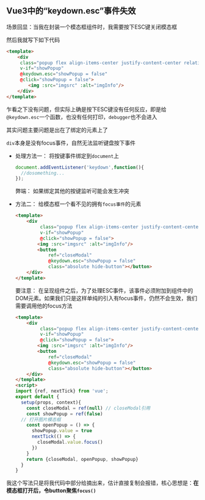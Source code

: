 ## Vue3中的“keydown.esc”事件失效

场景回显：当我在封装一个模态框组件时，我需要按下ESC键关闭模态框

然后我就写下如下代码

```html
<template>
	<div
     class="popup flex align-items-center justify-content-center relative"
     v-if="showPopup"
     @keydown.esc="showPopup = false"
     @click="showPopup = false">
        <img :src="imgsrc" :alt="imgInfo"/>
    </div>
</template>
```

乍看之下没有问题，但实际上确是按下ESC键没有任何反应，即是给`@keydown.esc`一个函数，也没有任何打印，`debugger`也不会进入

其实问题主要问题是出在了绑定的元素上了

`div`本身是没有focus事件，自然无法监听键盘按下事件

* 处理方法一： 将按键事件绑定到`document`上

  ```js
  document.addEventListener('keydown',function(){
  	//dosomething...
  });
  ```

  弊端： 如果绑定其他的按键监听可能会发生冲突

* 方法二： 给模态框一个看不见的拥有`focus事件`的元素

  ```html
  <template>
      <div
           class="popup flex align-items-center justify-content-center relative"
           v-if="showPopup"
           @click="showPopup = false">
          <img :src="imgsrc" :alt="imgInfo"/>
          <button
              ref="closeModal"
              @keydown.esc="showPopup = false"
              class="absolute hide-button"></button>
      </div>
  </template>
  ```

  要注意： 在呈现组件之后，为了处理ESC事件，该事件必须附加到组件中的DOM元素。如果我们只是这样单纯的引入有focus事件，仍然不会生效，我们需要调用他的focus方法

  ```html
  <template>
      <div
           class="popup flex align-items-center justify-content-center relative"
           v-if="showPopup"
           @click="showPopup = false">
          <img :src="imgsrc" :alt="imgInfo"/>
          <button
              ref="closeModal"
              @keydown.esc="showPopup = false"
              class="absolute hide-button"></button>
      </div>
  </template>
  <script>
  import {ref, nextTick} from 'vue';
  export default {
    setup(props, context){
      const closeModal = ref(null) // closeModal引用
      const showPopup = ref(false)
   	// 打开图片模态框
      const openPopup = () => {
        showPopup.value = true
        nextTick(() => {
          closeModal.value.focus()
        })
      }
      return {closeModal, openPopup, showPopup}
    }
  }
  ```



我这个写法只是将我代码中部分给摘出来，估计直接复制会报错，核心思想是：**在模态框打开后，令button聚焦`focus()`**

